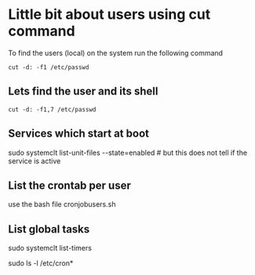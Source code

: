 # Little bit about users using cut command

To find the users (local) on the system run the following command

```shell
cut -d: -f1 /etc/passwd
```

## Lets find the user and its shell

`cut -d: -f1,7 /etc/passwd`

## Services which start at boot

sudo systemclt list-unit-files --state=enabled # but this does not tell if the service is active

## List the crontab per user
use the bash file cronjobusers.sh

## List global tasks

sudo systemclt list-timers

sudo ls -l /etc/cron*
